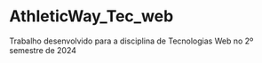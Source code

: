 # AthleticWay_Tec_web
Trabalho desenvolvido para a disciplina de Tecnologias Web no 2º semestre de 2024
